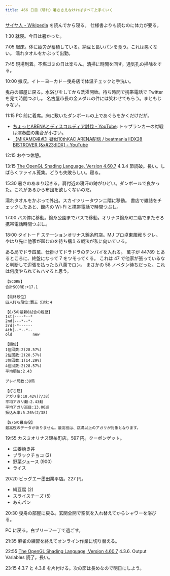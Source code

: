 ```yaml
---
title: 466 日目（晴れ）暑ささえなければすべて上手くいく
---
```


[サイヤ人 - Wikipedia](https://ja.wikipedia.org/wiki/%E3%82%B5%E3%82%A4%E3%83%A4%E4%BA%BA) を読んでから寝る。
仕様書よりも読むのに体力が要る。

1:30 就寝。今日は暑かった。

7:05 起床。体に疲労が蓄積している。納豆と長いパンを食う。これは悪くない。
濡れタオルをかぶって出勤。

7:45 現場到着。不燃ゴミの日は楽ちん。清掃に時間を回す。通気孔の掃除をする。

10:00 撤収。イトーヨーカドー曳舟店で体温チェックと手洗い。

曳舟の部屋に戻る。水浴びをしてから洗濯開始。待ち時間で携帯電話で Twitter を見て時間つぶし。
名古屋市長の金メダルの件には笑わせてもらう。まともじゃない。

11:15 PC 前に着席。床に敷いたダンボールの上であぐらをかくだけだが。

* [ちょっとARENAとディスコルディア討伐 - YouTube](https://www.youtube.com/watch?v=SHXlmn4ZyTs):
  トップランカーの対戦は演奏曲の集合が小さい。
* [【MIKAMO視点】疑似10thKAC ARENA配信 / beatmania IIDX28 BISTROVER [&x#23;IIDX] - YouTube](https://www.youtube.com/watch?v=n75pI1LyLyM)

12:15 おやつ休憩。

13:15 [The OpenGL Shading Language, Version 4.60.7][glsl460] 4.3.4 節読破。長い。しばらくファイル蒐集。どうも失敗らしい。寝る。

15:30 暑さのあまり起きる。肩付近の寝汗の跡がひどい。ダンボールで良かった。これがあるから布団を欲しくないのだ。

濡れタオルをかぶって外出。スカイツリータウン二階に移動。
書店で雑誌をチェックしたあと、館内の Wi-Fi と携帯電話で時間つぶし。

17:00 バス停に移動。錦糸公園までバスで移動。オリナス錦糸町二階でまたぞろ携帯電話時間つぶし。

18:00 タイトー F ステーションオリナス錦糸町店。MJ プロ卓東風戦 5 クレ。
やはり先に他家が凹むのを待ち構える戦法が私に向いている。

ある局でドラ四萬、仕掛けてドラドラのテンパイを入れる。
萬子が 44789 とあるところに、終盤になって 7 をツモってくる。
これは 47 で他家が張っているなと判断して辺張を払ったら八萬でロン。
まさかの 58 ノベタン待ちだった。これは何度やられてもハマると思う。

```text
【SCORE】
合計SCORE:+17.1

【最終段位】
四人打ち段位:覇王 幻球:4

【8/5の最新8試合の履歴】
1st|----*--*
2nd|---*--*-
3rd|-*------
4th|--*--*--
old         new

【順位】
1位回数:2(28.57%)
2位回数:2(28.57%)
3位回数:1(14.29%)
4位回数:2(28.57%)
平均順位:2.43

プレイ局数:38局

【打ち筋】
アガリ率:18.42%(7/38)
平均アガリ翻:2.43翻
平均アガリ巡目:13.00巡
振込み率:5.26%(2/38)

【8/5の最高役】
最高役のデータがありません。最高役は、跳満以上のアガリが対象となります。
```

19:55 カスミオリナス錦糸町店。597 円。クーポンゲット。

* 生姜焼き丼
* ブラックチョコ (2)
* 野菜ジュース (900)
* ライス

20:20 ビッグエー墨田業平店。227 円。

* 絹豆腐 (2)
* スライスチーズ (5)
* あんパン

20:30 曳舟の部屋に戻る。玄関全開で空気を入れ替えてからシャワーを浴びる。

PC に戻る。白ブリーフ一丁で過ごす。

21:35 麻雀の練習を終えてオンライン作業に切り替える。

22:55 [The OpenGL Shading Language, Version 4.60.7][glsl460] 4.3.6. Output Variables 読了。長い。

23:15 4.3.7 と 4.3.8 を片付ける。次の節は長めなので明日にしよう。

[glsl460]: https://www.khronos.org/registry/OpenGL/specs/gl/GLSLangSpec.4.60.html
